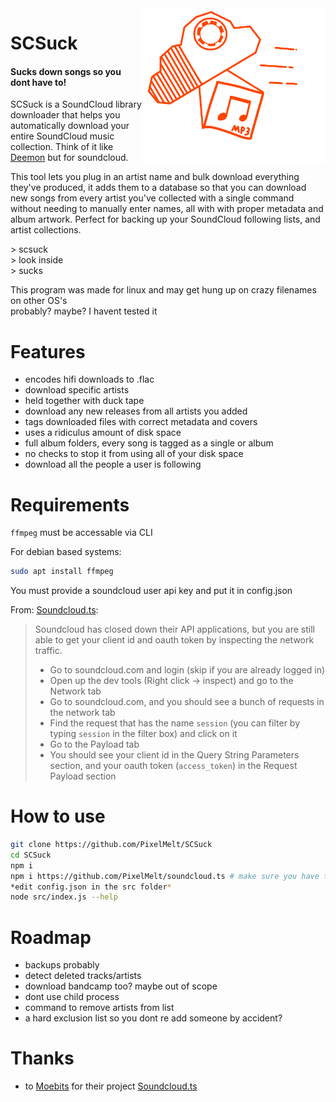 <img align="right" height="250" src="./logo.svg" alt="Logo">

# SCSuck
#### Sucks down songs so you dont have to!

SCSuck is a SoundCloud library downloader that helps you automatically download your entire SoundCloud music collection. Think of it like [Deemon](https://github.com/digitalec/deemon) but for soundcloud.

This tool lets you plug in an artist name and bulk download everything they've produced, it adds them to a database so that you can download new songs from every artist you've collected with a single command without needing to  manually enter names, all with with proper metadata and album artwork.
Perfect for backing up your SoundCloud following lists, and artist collections.

\> scsuck
<br>
\> look inside
<br>
\> sucks


This program was made for linux and may get hung up on crazy filenames on other OS's
<br>
probably? maybe? I havent tested it

# Features
- encodes hifi downloads to .flac
- download specific artists
- held together with duck tape
- download any new releases from all artists you added
- tags downloaded files with correct metadata and covers
- uses a ridiculus amount of disk space
- full album folders, every song is tagged as a single or album
- no checks to stop it from using all of your disk space
- download all the people a user is following

# Requirements
`ffmpeg` must be accessable via CLI

For debian based systems:

```BASH
sudo apt install ffmpeg
```

You must provide a soundcloud user api key and put it in config.json

From: [Soundcloud.ts](https://github.com/Moebits/soundcloud.ts):
> Soundcloud has closed down their API applications, but you are still able to get your client id and oauth token by inspecting the network traffic.
> - Go to soundcloud.com and login (skip if you are already logged in)
> - Open up the dev tools (Right click -> inspect) and go to the Network tab
> - Go to soundcloud.com, and you should see a bunch of requests in the network tab
> - Find the request that has the name `session` (you can filter by typing `session` in the filter box) and click on it
> - Go to the Payload tab
> - You should see your client id in the Query String Parameters section, and your oauth token (`access_token`) in the Request Payload section


# How to use
```BASH
git clone https://github.com/PixelMelt/SCSuck
cd SCSuck
npm i
npm i https://github.com/PixelMelt/soundcloud.ts # make sure you have the latest api lib
*edit config.json in the src folder*
node src/index.js --help
```

# Roadmap
- backups probably
- detect deleted tracks/artists
- download bandcamp too? maybe out of scope
- dont use child process
- command to remove artists from list
- a hard exclusion list so you dont re add someone by accident?

# Thanks
- to [Moebits](https://github.com/Moebits/) for their project [Soundcloud.ts](https://github.com/Moebits/soundcloud.ts)